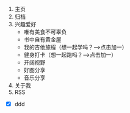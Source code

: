 1. 主页
1. 归档
1. 兴趣爱好
    - 唯有美食不可辜负
    - 书中自有黄金屋
    - 我的吉他旅程（想一起学吗？-->点击加一）
    - 健身打卡（想一起跑吗？-->点击加一）
    - 开阔视野
    - 好图分享
    - 音乐分享
1. 关于我
1. RSS
- [x] ddd
